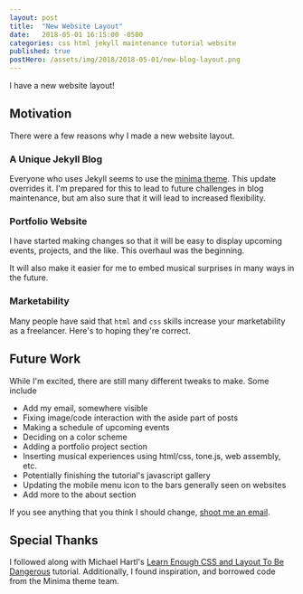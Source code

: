 ```yaml
---
layout: post
title:  "New Website Layout"
date:   2018-05-01 16:15:00 -0500
categories: css html jekyll maintenance tutorial website
published: true
postHero: /assets/img/2018/2018-05-01/new-blog-layout.png
---
```

I have a new website layout!

## Motivation
There were a few reasons why I made a new website layout.

### A Unique Jekyll Blog
Everyone who uses Jekyll seems to use the [minima theme](https://jekyll.github.io/minima/).
This update overrides it.
I'm prepared for this to lead to future challenges in blog maintenance, but am
also sure that it will lead to increased flexibility.

### Portfolio Website
I have started making changes so that it will be easy to display upcoming events,
projects, and the like. This overhaul was the beginning.

It will also make it easier for me to embed musical surprises in many ways in the future.

### Marketability
Many people have said that `html` and `css` skills increase your marketability as a freelancer.
Here's to hoping they're correct.

## Future Work

While I'm excited, there are still many different tweaks to make.
Some include
- Add my email, somewhere visible
- Fixing image/code interaction with the aside part of posts
- Making a schedule of upcoming events
- Deciding on a color scheme
- Adding a portfolio project section
- Inserting musical experiences using html/css, tone.js, web assembly, etc.
- Potentially finishing the tutorial's javascript gallery
- Updating the mobile menu icon to the bars generally seen on websites
- Add more to the about section

If you see anything that you think I should change, [shoot me an email](mailto:site.email).

## Special Thanks
I followed along with Michael Hartl's [Learn Enough CSS and Layout To Be Dangerous](https://www.learnenough.com/css-and-layout-tutorial) tutorial. 
Additionally, I found inspiration, and borrowed code from the Minima theme team.

